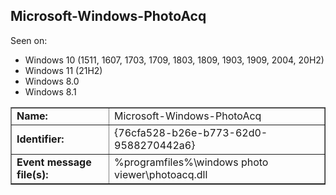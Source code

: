 ## Microsoft-Windows-PhotoAcq

Seen on:
* Windows 10 (1511, 1607, 1703, 1709, 1803, 1809, 1903, 1909, 2004, 20H2)
* Windows 11 (21H2)
* Windows 8.0
* Windows 8.1

<table border="1" class="docutils">
  <tbody>
    <tr>
      <td><b>Name:</b></td>
      <td>Microsoft-Windows-PhotoAcq</td>
    </tr>
    <tr>
      <td><b>Identifier:</b></td>
      <td>{76cfa528-b26e-b773-62d0-9588270442a6}</td>
    </tr>
    <tr>
      <td><b>Event message file(s):</b></td>
      <td>%programfiles%\windows photo viewer\photoacq.dll</td>
    </tr>
  </tbody>
</table>

&nbsp;

